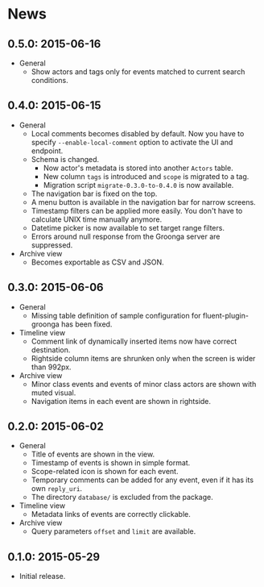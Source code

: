 # News

## 0.5.0: 2015-06-16

 * General
   * Show actors and tags only for events matched to current search conditions.

## 0.4.0: 2015-06-15

 * General
   * Local comments becomes disabled by default.
     Now you have to specify `--enable-local-comment` option to activate the UI and endpoint.
   * Schema is changed.
     * Now actor's metadata is stored into another `Actors` table.
     * New column `tags` is introduced and `scope` is migrated to a tag.
     * Migration script `migrate-0.3.0-to-0.4.0` is now available.
   * The navigation bar is fixed on the top.
   * A menu button is available in the navigation bar for narrow screens.
   * Timestamp filters can be applied more easily.
     You don't have to calculate UNIX time manually anymore.
   * Datetime picker is now available to set target range filters.
   * Errors around null response from the Groonga server are suppressed.
 * Archive view
   * Becomes exportable as CSV and JSON.

## 0.3.0: 2015-06-06

 * General
   * Missing table definition of sample configuration for fluent-plugin-groonga has been fixed.
 * Timeline view
   * Comment link of dynamically inserted items now have correct destination.
   * Rightside column items are shrunken only when the screen is wider than 992px.
 * Archive view
   * Minor class events and events of minor class actors are shown with muted visual.
   * Navigation items in each event are shown in rightside.

## 0.2.0: 2015-06-02

 * General
   * Title of events are shown in the view.
   * Timestamp of events is shown in simple format.
   * Scope-related icon is shown for each event.
   * Temporary comments can be added for any event, even if it has its own `reply_uri`.
   * The directory `database/` is excluded from the package.
 * Timeline view
   * Metadata links of events are correctly clickable.
 * Archive view
   * Query parameters `offset` and `limit` are available.

## 0.1.0: 2015-05-29

 * Initial release.
